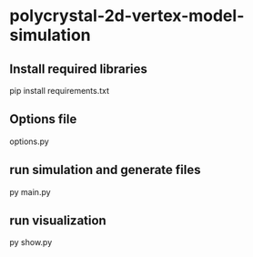 # polycrystal-2d-vertex-model-simulation

## Install required libraries
pip install requirements.txt

## Options file
options.py

## run simulation and generate files
py main.py 

## run visualization 
py show.py